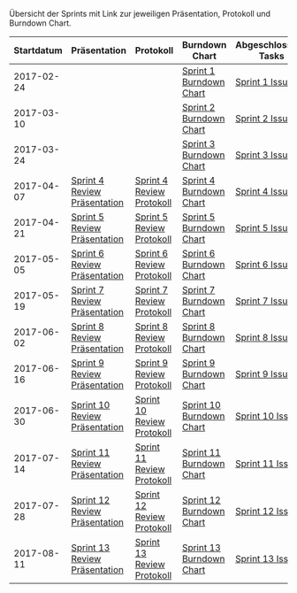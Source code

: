 Übersicht der Sprints mit Link zur jeweiligen Präsentation, Protokoll und Burndown Chart.

| Startdatum | Präsentation                                                        | Protokoll                                                                                    | Burndown Chart                                                            | Abgeschlossene Tasks                                                       |
|------------|---------------------------------------------------------------------|----------------------------------------------------------------------------------------------|---------------------------------------------------------------------------|----------------------------------------------------------------------------|
| 2017-02-24 |                                                                     |                                                                                              | [Sprint 1 Burndown Chart](sprint-burndown-charts/sprint_01_burndown.png)  | [Sprint 1 Issues](https://github.com/IMSmobile/app/milestone/1?closed=1)   |
| 2017-03-10 |                                                                     |                                                                                              | [Sprint 2 Burndown Chart](sprint-burndown-charts/sprint_02_burndown.png)  | [Sprint 2 Issues](https://github.com/IMSmobile/app/milestone/2?closed=1)   |
| 2017-03-24 |                                                                     |                                                                                              | [Sprint 3 Burndown Chart](sprint-burndown-charts/sprint_03_burndown.png)  | [Sprint 3 Issues](https://github.com/IMSmobile/app/milestone/3?closed=1)   |
| 2017-04-07 | [Sprint 4 Review Präsentation](sprint-review/sprint_04_review.pdf)  | [Sprint 4 Review Protokoll](protocols/2017-04-21-presentation-sprint4-imagic_PICSystem.md)   | [Sprint 4 Burndown Chart](sprint-burndown-charts/sprint_04_burndown.png)  | [Sprint 4 Issues](https://github.com/IMSmobile/app/milestone/4?closed=1)   |
| 2017-04-21 | [Sprint 5 Review Präsentation](sprint-review/sprint_05_review.pdf)  | [Sprint 5 Review Protokoll](protocols/2017-05-05-presentation-sprint5-imagic_PICSystem.md)   | [Sprint 5 Burndown Chart](sprint-burndown-charts/sprint_05_burndown.png)  | [Sprint 5 Issues](https://github.com/IMSmobile/app/milestone/5?closed=1)   |
| 2017-05-05 | [Sprint 6 Review Präsentation](sprint-review/sprint_06_review.pdf)  | [Sprint 6 Review Protokoll](protocols/2017-05-19-presentation-sprint6-imagic_PICSystem.md)   | [Sprint 6 Burndown Chart](sprint-burndown-charts/sprint_06_burndown.png)  | [Sprint 6 Issues](https://github.com/IMSmobile/app/milestone/6?closed=1)   |
| 2017-05-19 | [Sprint 7 Review Präsentation](sprint-review/sprint_07_review.pdf)  | [Sprint 7 Review Protokoll](protocols/2017-06-02-presentation-sprint7-imagic_PICSystem.md)   | [Sprint 7 Burndown Chart](sprint-burndown-charts/sprint_07_burndown.png)  | [Sprint 7 Issues](https://github.com/IMSmobile/app/milestone/7?closed=1)   |
| 2017-06-02 | [Sprint 8 Review Präsentation](sprint-review/sprint_08_review.pdf)  | [Sprint 8 Review Protokoll](protocols/2017-06-16-presentation-sprint8-imagic_PICSystem.md)   | [Sprint 8 Burndown Chart](sprint-burndown-charts/sprint_08_burndown.png)  | [Sprint 8 Issues](https://github.com/IMSmobile/app/milestone/8?closed=1)   |
| 2017-06-16 | [Sprint 9 Review Präsentation](sprint-review/sprint_09_review.pdf)  | [Sprint 9 Review Protokoll](protocols/2017-06-30-presentation-sprint9-imagic_PICSystem.md)   | [Sprint 9 Burndown Chart](sprint-burndown-charts/sprint_09_burndown.png)  | [Sprint 9 Issues](https://github.com/IMSmobile/app/milestone/9?closed=1)   |
| 2017-06-30 | [Sprint 10 Review Präsentation](sprint-review/sprint_10_review.pdf) | [Sprint 10 Review Protokoll](protocols/2017-07-14-presentation-sprint10-imagic_PICSystem.md) | [Sprint 10 Burndown Chart](sprint-burndown-charts/sprint_10_burndown.png) | [Sprint 10 Issues](https://github.com/IMSmobile/app/milestone/10?closed=1) |
| 2017-07-14 | [Sprint 11 Review Präsentation](sprint-review/sprint_11_review.pdf) | [Sprint 11 Review Protokoll](protocols/2017-07-28-presentation-sprint11-imagic_PICSystem.md) | [Sprint 11 Burndown Chart](sprint-burndown-charts/sprint_11_burndown.png) | [Sprint 11 Issues](https://github.com/IMSmobile/app/milestone/11?closed=1) |
| 2017-07-28 | [Sprint 12 Review Präsentation](sprint-review/sprint_12_review.pdf) | [Sprint 12 Review Protokoll](protocols/2017-08-11-presentation-sprint12-imagic_PICSystem.md) | [Sprint 12 Burndown Chart](sprint-burndown-charts/sprint_12_burndown.png) | [Sprint 12 Issues](https://github.com/IMSmobile/app/milestone/12?closed=1) |
| 2017-08-11 | [Sprint 13 Review Präsentation](sprint-review/sprint_13_review.pdf) | [Sprint 13 Review Protokoll](protocols/2017-08-25-presentation-sprint13-imagic_PICSystem.md) | [Sprint 13 Burndown Chart](sprint-burndown-charts/sprint_13_burndown.png) | [Sprint 13 Issues](https://github.com/IMSmobile/app/milestone/13?closed=1) |